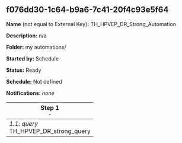 ## f076dd30-1c64-b9a6-7c41-20f4c93e5f64

**Name** (not equal to External Key)**:** TH_HPVEP_DR_Strong_Automation

**Description:** n/a

**Folder:** my automations/

**Started by:** Schedule

**Status:** Ready

**Schedule:** Not defined

**Notifications:** _none_


| Step 1<br>_<small>-</small>_ |
| --- |
| _1.1: query_<br>TH_HPVEP_DR_strong_query |
